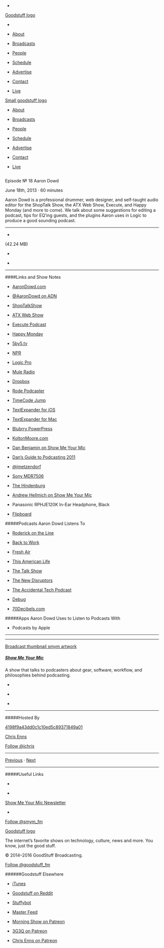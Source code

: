 

-
[Goodstuff logo](http://www.goodstuff.fm/)[](/assets/goodstuff_logo-17c1fe6f378352de5d7345f76152130b.svg)

-


-  [About](/about)

-  [Broadcasts](/broadcasts)

-  [People](/people)

-  [Schedule](/schedule)

-  [Advertise](/advertise)

-  [Contact](/contact)

-  [Live](/live)


[Small goodstuff logo](http://www.goodstuff.fm/)[](/assets/small_goodstuff_logo-bf032e72b9ec41494f4d90905f1ad619.svg)


-  [About](/about)

-  [Broadcasts](/broadcasts)

-  [People](/people)

-  [Schedule](/schedule)

-  [Advertise](/advertise)

-  [Contact](/contact)

-  [Live](/live)


##
Episode № 18
Aaron Dowd


June 18th, 2013
&middot;
60
minutes


Aaron Dowd is a professional drummer, web designer, and self-taught audio editor for the ShopTalk Show, the ATX Web Show, Execute, and Happy Monday (and more to come). We talk about some suggestions for editing a podcast, tips for EQ’ing guests, and the plugins Aaron uses in Logic to produce a good sounding podcast.


------------------------------


-
[](http://podcasts-1.feedpress.co/10590/smym-18.mp3)(42.24 MB)

-
[](http://twitter.com/intent/tweet?text=Show%20Me%20Your%20Mic%20%E2%84%96%2018%20on%20@goodstuff_fm%20-%20http://goodstuff.fm/smym/18)

-
[](http://www.facebook.com/sharer/sharer.php?u=http://goodstuff.fm/smym/18)


------------------------------


####Links and Show Notes

-  [AaronDowd.com](http://aarondowd.com)

-  [@AaronDowd on ADN](https://alpha.app.net/aarondowd)

-  [ShopTalkShow](http://shoptalkshow.com)

-  [ATX Web Show](http://atxwebshow.com)

-  [Execute Podcast](http://theindustry.cc/category/podcast/)

-  [Happy Monday](http://happymondaypodcast.com)

-  [5by5.tv](http://5by5.tv)

-  [NPR](http://www.npr.org)

-  [Logic Pro](https://itunes.apple.com/ca/app/logic-pro-x/id634148309?mt=12&uo=4&at=10l4Ki)

-  [Mule Radio](http://www.muleradio.net)

-  [Dropbox](http://db.tt/czHe7sK)

-  [Rode Podcaster](http://www.rodemic.com/mics/podcaster)

-  [TimeCode Jump](http://davatron5000.github.io/TimeJump/)

-  [TextExpander for iOS](https://itunes.apple.com/ca/app/textexpander/id326180690?mt=8&uo=4&at=10l4Ki)

-  [TextExpander for Mac](https://itunes.apple.com/ca/app/textexpander-for-mac/id405274824?mt=12&uo=4&at=10l4Ki)

-  [Blubrry PowerPress](http://www.blubrry.com/powerpress/)

-  [KoltonMoore.com](http://koltonmoore.com)

-  [Dan Benjamin on Show Me Your Mic](http://www.ssktn.com/smym/dan-benjamin/)

-  [Dan&rsquo;s Guide to Podcasting 2011](http://hivelogic.com/articles/podcasting-equipment-software-guide-2011/)

-  [@jmetzendorf](https://twitter.com/jmetzendorf)

-  [Sony MDR7506](http://pro.sony.com/bbsc/ssr/product-MDR7506/)

-  [The Hindenburg](http://hindenburgsystems.com/)

-  [Andrew Hellmich on Show Me Your Mic](http://www.ssktn.com/smym/andrew-hellmich/)

- Panasonic RPHJE120K In-Ear Headphone, Black

-  [Flipboard](https://itunes.apple.com/ca/app/flipboard-your-social-news/id358801284?mt=8&uo=4&at=10l4Ki)


#####Podcasts Aaron Dowd Listens To


-  [Roderick on the Line](http://www.merlinmann.com/roderick/)

-  [Back to Work](http://5by5.tv/b2w)

-  [Fresh Air](http://www.npr.org/programs/fresh-air/)

-  [This American Life](http://www.thisamericanlife.org/)

-  [The Talk Show](http://www.muleradio.net/thetalkshow/)

-  [The New Disruptors](http://www.muleradio.net/newdisruptors/)

-  [The Accidental Tech Podcast](http://atp.fm)

-  [Debug](http://www.imore.com/tag/debug)

-  [70Decibels.com](http://www.70decibels.com)


#####Apps Aaron Dowd Uses to Listen to Podcasts With


- Podcasts by Apple


------------------------------


------------------------------


[Broadcast thumbnail smym artwork](/smym)[](https://goodstuffs3.s3.amazonaws.com/uploads/broadcast/image/18/broadcast_thumbnail_smym_artwork.png)

##### [Show Me Your Mic](/smym)


A show that talks to podcasters about gear, software, workflow, and philosophies behind podcasting.

-
[](https://geo.itunes.apple.com/ca/podcast/show-me-your-mic/id602836998?mt=2&at=10l4Ki)

-
[](http://feeds.goodstuff.fm/smym)

-
[](mailto:chris+smym@goodstuff.fm?cc=sponsorship%40goodstuff.fm&subject=%5BGoodStuff%20FM%5D%20Sponsorship%20Inquiry%20for%20Show%20Me%20Your%20Mic)


------------------------------


#####Hosted By


[4198f9a43dd0c1c10ed5c89371849a01](/people/chris-enns)[](http://gravatar.com/avatar/4198f9a43dd0c1c10ed5c89371849a01.png?s=300&r=pg)

[Chris Enns](/people/chris-enns)


[Follow @ichris](https://twitter.com/ichris)


------------------------------


[Previous](/smym/17)
&middot;
[Next](/smym/19)


------------------------------


#####Useful Links

-
[](mailto:chris+smym@goodstuff.fm?subject=%5BGoodstuff%20FM%5D%20Feedback%20for%20Show%20Me%20Your%20Mic)

-
[Show Me Your Mic Newsletter](http://www.goodstuff.fm/smym/newsletter)


-
[Follow @smym_fm](https://twitter.com/smym_fm)


[Goodstuff logo](http://www.goodstuff.fm/)[](/assets/goodstuff_logo-17c1fe6f378352de5d7345f76152130b.svg)


The internet’s favorite shows on technology, culture, news and more. You know, just the good stuff.


&copy; 2014&ndash;2016 GoodStuff Broadcasting.

[Follow @goodstuff_fm](https://twitter.com/goodstufffm)


######Goodstuff Elsewhere

-  [iTunes](https://itunes.apple.com/us/artist/goodstuff-fm/id843385597?mt=2)

-  [Goodstuff on Reddit](https://www.reddit.com/r/Goodstuff_fm/)

-  [Stuffybot](http://stuffybot.goodstuff.fm)

-  [Master Feed](/master/feed)

-  [Morning Show on Patreon](https://www.patreon.com/morningshow)

-  [3G3Q on Patreon](https://www.patreon.com/3g3q)

-  [Chris Enns on Patreon](https://www.patreon.com/ichris)

